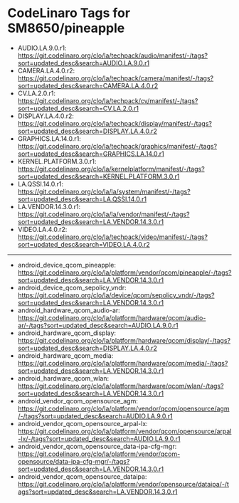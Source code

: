 # CodeLinaro Tags for SM8650/pineapple
* AUDIO.LA.9.0.r1: https://git.codelinaro.org/clo/la/techpack/audio/manifest/-/tags?sort=updated_desc&search=AUDIO.LA.9.0.r1
* CAMERA.LA.4.0.r2: https://git.codelinaro.org/clo/la/techpack/camera/manifest/-/tags?sort=updated_desc&search=CAMERA.LA.4.0.r2
* CV.LA.2.0.r1: https://git.codelinaro.org/clo/la/techpack/cv/manifest/-/tags?sort=updated_desc&search=CV.LA.2.0.r1
* DISPLAY.LA.4.0.r2: https://git.codelinaro.org/clo/la/techpack/display/manifest/-/tags?sort=updated_desc&search=DISPLAY.LA.4.0.r2
* GRAPHICS.LA.14.0.r1: https://git.codelinaro.org/clo/la/techpack/graphics/manifest/-/tags?sort=updated_desc&search=GRAPHICS.LA.14.0.r1
* KERNEL.PLATFORM.3.0.r1: https://git.codelinaro.org/clo/la/kernelplatform/manifest/-/tags?sort=updated_desc&search=KERNEL.PLATFORM.3.0.r1
* LA.QSSI.14.0.r1: https://git.codelinaro.org/clo/la/la/system/manifest/-/tags?sort=updated_desc&search=LA.QSSI.14.0.r1
* LA.VENDOR.14.3.0.r1: https://git.codelinaro.org/clo/la/la/vendor/manifest/-/tags?sort=updated_desc&search=LA.VENDOR.14.3.0.r1
* VIDEO.LA.4.0.r2: https://git.codelinaro.org/clo/la/techpack/video/manifest/-/tags?sort=updated_desc&search=VIDEO.LA.4.0.r2
----------------------------------------------------------------------------------------------------------------------------------------------------
* android_device_qcom_pineapple: https://git.codelinaro.org/clo/la/platform/vendor/qcom/pineapple/-/tags?sort=updated_desc&search=LA.VENDOR.14.3.0.r1
* android_device_qcom_sepolicy_vndr: https://git.codelinaro.org/clo/la/device/qcom/sepolicy_vndr/-/tags?sort=updated_desc&search=LA.VENDOR.14.3.0.r1
* android_hardware_qcom_audio-ar: https://git.codelinaro.org/clo/la/platform/hardware/qcom/audio-ar/-/tags?sort=updated_desc&search=AUDIO.LA.9.0.r1
* android_hardware_qcom_display: https://git.codelinaro.org/clo/la/platform/hardware/qcom/display/-/tags?sort=updated_desc&search=DISPLAY.LA.4.0.r2
* android_hardware_qcom_media: https://git.codelinaro.org/clo/la/platform/hardware/qcom/media/-/tags?sort=updated_desc&search=LA.VENDOR.14.3.0.r1
* android_hardware_qcom_wlan: https://git.codelinaro.org/clo/la/platform/hardware/qcom/wlan/-/tags?sort=updated_desc&search=LA.VENDOR.14.3.0.r1
* android_vendor_qcom_opensource_agm: https://git.codelinaro.org/clo/la/platform/vendor/qcom/opensource/agm/-/tags?sort=updated_desc&search=AUDIO.LA.9.0.r1
* android_vendor_qcom_opensource_arpal-lx: https://git.codelinaro.org/clo/la/platform/vendor/qcom/opensource/arpal-lx/-/tags?sort=updated_desc&search=AUDIO.LA.9.0.r1
* android_vendor_qcom_opensource_data-ipa-cfg-mgr: https://git.codelinaro.org/clo/la/platform/vendor/qcom-opensource/data-ipa-cfg-mgr/-/tags?sort=updated_desc&search=LA.VENDOR.14.3.0.r1
* android_vendor_qcom_opensource_dataipa: https://git.codelinaro.org/clo/la/platform/vendor/opensource/dataipa/-/tags?sort=updated_desc&search=LA.VENDOR.14.3.0.r1
